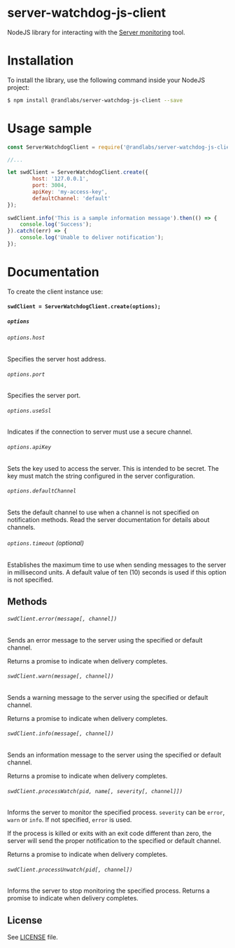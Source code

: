 # server-watchdog-js-client

NodeJS library for interacting with the [Server monitoring](https://github.com/randlabs/server-watchdog) tool.

# Installation

To install the library, use the following command inside your NodeJS project:
```sh
$ npm install @randlabs/server-watchdog-js-client --save
```

# Usage sample

```javascript
const ServerWatchdogClient = require('@randlabs/server-watchdog-js-client');

//...

let swdClient = ServerWatchdogClient.create({
		host: '127.0.0.1',
		port: 3004,
		apiKey: 'my-access-key',
		defaultChannel: 'default'
});
	
swdClient.info('This is a sample information message').then(() => {
    console.log('Success');
}).catch((err) => {
    console.log('Unable to deliver notification');
});
```

# Documentation

To create the client instance use:

#### `swdClient = ServerWatchdogClient.create(options);`

##### `options`

###### `options.host`

Specifies the server host address.

###### `options.port`

Specifies the server port.

###### `options.useSsl`

Indicates if the connection to server must use a secure channel.

###### `options.apiKey`

Sets the key used to access the server. This is intended to be secret. The key must match the string configured in the server configuration.

###### `options.defaultChannel`

Sets the default channel to use when a channel is not specified on notification methods. Read the server documentation for details about channels.

###### `options.timeout` (optional)

Establishes the maximum time to use when sending messages to the server in millisecond units. A default value of ten (10) seconds is used if this option is not specified.

## Methods

###### `swdClient.error(message[, channel])`

Sends an error message to the server using the specified or default channel.

Returns a promise to indicate when delivery completes.

###### `swdClient.warn(message[, channel])`

Sends a warning message to the server using the specified or default channel.

Returns a promise to indicate when delivery completes.

###### `swdClient.info(message[, channel])`

Sends an information message to the server using the specified or default channel.

Returns a promise to indicate when delivery completes.

###### `swdClient.processWatch(pid, name[, severity[, channel]])`

Informs the server to monitor the specified process. `severity` can be `error`, `warn` or `info`. If not specified, `error` is used.

If the process is killed or exits with an exit code different than zero, the server will send the proper notification to the specified or default channel.

Returns a promise to indicate when delivery completes.

###### `swdClient.processUnwatch(pid[, channel])`

Informs the server to stop monitoring the specified process.
Returns a promise to indicate when delivery completes.

## License

See [LICENSE](LICENSE) file.
